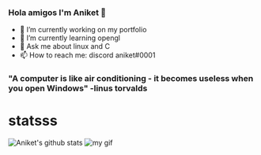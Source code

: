 ### Hola amigos I'm Aniket 👋

- 🔭 I’m currently working on my portfolio
- 🌱 I’m currently learning opengl
- 💬 Ask me about linux and C
- 📫 How to reach me: discord aniket#0001

### "A computer is like air conditioning - it becomes useless when you open Windows"  -linus torvalds


# statsss

![Aniket's github stats](https://github-readme-stats.vercel.app/api?username=ANIKETSHARMAGIT56&show_icons=true&theme=radical)
![my gif](https://tenor.com/75sL.gif)
